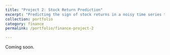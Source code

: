 ```yaml
---
title: "Project 2: Stock Return Prediction"
excerpt: "Predicting the sign of stock returns in a noisy time series tabular dataset"
collection: portfolio
category: finance
permalink: /portfolio/finance-project-2

---
```


Coming soon. 